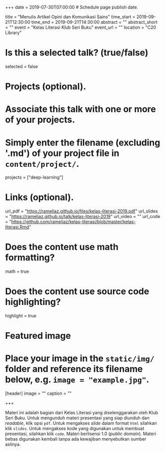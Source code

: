 +++
date = 2019-07-30T07:00:00  # Schedule page publish date.

title = "Menulis Artikel Opini dan Komunikasi Sains"
time_start = 2019-09-21T12:30:00
time_end = 2019-09-21T14:30:00
abstract = ""
abstract_short = ""
event = "Kelas Literasi Klub Seri Buku"
event_url = ""
location = "C20 Library"

# Is this a selected talk? (true/false)
selected = false

# Projects (optional).
#   Associate this talk with one or more of your projects.
#   Simply enter the filename (excluding '.md') of your project file in `content/project/`.
projects = ["deep-learning"]

# Links (optional).
url_pdf = "https://rameliaz.github.io/files/kelas-literasi-2019.pdf"
url_slides = "https://rameliaz.github.io/talk/kelas-literasi-2019"
url_video = ""
url_code = "https://github.com/rameliaz/kelas-literasi/blob/master/kelas-literasi.Rmd"

# Does the content use math formatting?
math = true

# Does the content use source code highlighting?
highlight = true

# Featured image
# Place your image in the `static/img/` folder and reference its filename below, e.g. `image = "example.jpg"`.
[header]
image = ""
caption = ""

+++

Materi ini adalah bagian dari Kelas Literasi yang diselenggarakan oleh Klub Seri Buku. Untuk mengunduh materi presentasi yang siap diunduh dan *readable*, klik opsi `pdf`. Untuk mengakses *slide* dalam format `html` silahkan klik `slides`. Untuk mengakses kode yang digunakan untuk membuat presentasi, silahkan klik `code`.  Materi berlisensi <i class="fab fa-creative-commons"></i> 1.0 (*public domain*). Materi bebas digunakan kembali tanpa ada kewajiban menyebutkan sumber aslinya.
